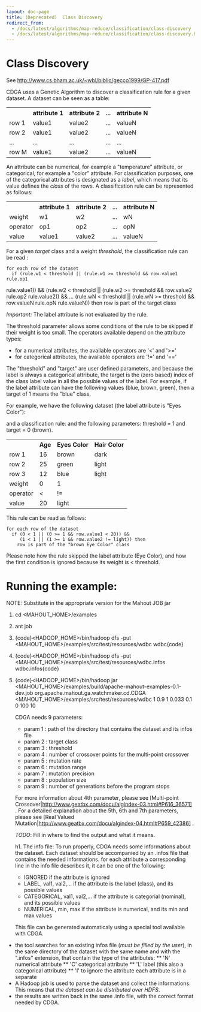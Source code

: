 ```yaml
---
layout: doc-page
title: (Deprecated)  Class Discovery
redirect_from:
  - /docs/latest/algorithms/map-reduce/classification/class-discovery
  - /docs/latest/algorithms/map-reduce/classification/class-discovery.html
---
```

<a name="ClassDiscovery-ClassDiscovery"></a>
# Class Discovery

See http://www.cs.bham.ac.uk/~wbl/biblio/gecco1999/GP-417.pdf

CDGA uses a Genetic Algorithm to discover a classification rule for a given
dataset.
A dataset can be seen as a table:

<table>
<tr><th> </th><th>attribute 1</th><th>attribute 2</th><th>...</th><th>attribute N</th></tr>
<tr><td>row 1</td><td>value1</td><td>value2</td><td>...</td><td>valueN</td></tr>
<tr><td>row 2</td><td>value1</td><td>value2</td><td>...</td><td>valueN</td></tr>
<tr><td>...</td><td>...</td><td>...</td><td>...</td><td>...</td></tr>
<tr><td>row M</td><td>value1</td><td>value2</td><td>...</td><td>valueN</td></tr>
</table>

An attribute can be numerical, for example a "temperature" attribute, or
categorical, for example a "color" attribute. For classification purposes,
one of the categorical attributes is designated as a *label*, which means
that its value defines the *class* of the rows.
A classification rule can be represented as follows:
<table>
<tr><th> </th><th>attribute 1</th><th>attribute 2</th><th>...</th><th>attribute N</th></tr>
<tr><td>weight</td><td>w1</td><td>w2</td><td>...</td><td>wN</td></tr>
<tr><td>operator</td><td>op1</td><td>op2</td><td>...</td><td>opN</td></tr>
<tr><td>value</td><td>value1</td><td>value2</td><td>...</td><td>valueN</td></tr>
</table>

For a given *target* class and a weight *threshold*, the classification
rule can be read :


    for each row of the dataset
      if (rule.w1 < threshold || (rule.w1 >= threshold && row.value1 rule.op1
rule.value1)) &&
         (rule.w2 < threshold || (rule.w2 >= threshold && row.value2 rule.op2
rule.value2)) &&
         ...
         (rule.wN < threshold || (rule.wN >= threshold && row.valueN rule.opN
rule.valueN)) then
        row is part of the target class


*Important:* The label attribute is not evaluated by the rule.

The threshold parameter allows some conditions of the rule to be skipped if
their weight is too small. The operators available depend on the attribute
types:
* for a numerical attributes, the available operators are '<' and '>='
* for categorical attributes, the available operators are '!=' and '=='

The "threshold" and "target" are user defined parameters, and because the
label is always a categorical attribute, the target is the (zero based)
index of the class label value in all the possible values of the label. For
example, if the label attribute can have the following values (blue, brown,
green), then a target of 1 means the "blue" class.

For example, we have the following dataset (the label attribute is "Eyes
Color"):
<table>
<tr><th> </th><th>Age</th><th>Eyes Color</th><th>Hair Color</th></tr>
<tr><td>row 1</td><td>16</td><td>brown</td><td>dark</td></tr>
<tr><td>row 2</td><td>25</td><td>green</td><td>light</td></tr>
<tr><td>row 3</td><td>12</td><td>blue</td><td>light</td></tr>
and a classification rule:
<tr><td>weight</td><td>0</td><td>1</td></tr>
<tr><td>operator</td><td><</td><td>!=</td></tr>
<tr><td>value</td><td>20</td><td>light</td></tr>
and the following parameters: threshold = 1 and target = 0 (brown).
</table>

This rule can be read as follows:

    for each row of the dataset
      if (0 < 1 || (0 >= 1 && row.value1 < 20)) &&
         (1 < 1 || (1 >= 1 && row.value2 != light)) then
        row is part of the "brown Eye Color" class


Please note how the rule skipped the label attribute (Eye Color), and how
the first condition is ignored because its weight is < threshold.

<a name="ClassDiscovery-Runningtheexample:"></a>
# Running the example:
NOTE: Substitute in the appropriate version for the Mahout JOB jar

1. cd <MAHOUT_HOME>/examples
1. ant job
1. {code}<HADOOP_HOME>/bin/hadoop dfs -put
<MAHOUT_HOME>/examples/src/test/resources/wdbc wdbc{code}
1. {code}<HADOOP_HOME>/bin/hadoop dfs -put
<MAHOUT_HOME>/examples/src/test/resources/wdbc.infos wdbc.infos{code}
1. {code}<HADOOP_HOME>/bin/hadoop jar
<MAHOUT_HOME>/examples/build/apache-mahout-examples-0.1-dev.job
org.apache.mahout.ga.watchmaker.cd.CDGA
<MAHOUT_HOME>/examples/src/test/resources/wdbc 1 0.9 1 0.033 0.1 0 100 10

    CDGA needs 9 parameters:
    * param 1 : path of the directory that contains the dataset and its infos
file
    * param 2 : target class
    * param 3 : threshold
    * param 4 : number of crossover points for the multi-point crossover
    * param 5 : mutation rate
    * param 6 : mutation range
    * param 7 : mutation precision
    * param 8 : population size
    * param 9 : number of generations before the program stops

    For more information about 4th parameter, please see [Multi-point Crossover|http://www.geatbx.com/docu/algindex-03.html#P616_36571]
.
    For a detailed explanation about the 5th, 6th and 7th parameters, please
see [Real Valued Mutation|http://www.geatbx.com/docu/algindex-04.html#P659_42386]
.

    *TODO*: Fill in where to find the output and what it means.

    h1. The info file:
    To run properly, CDGA needs some informations about the dataset. Each
dataset should be accompanied by an .infos file that contains the needed
informations. for each attribute a corresponding line in the info file
describes it, it can be one of the following:
    * IGNORED
      if the attribute is ignored
    * LABEL, val1, val2,...
      if the attribute is the label (class), and its possible values
    * CATEGORICAL, val1, val2,...
      if the attribute is categorial (nominal), and its possible values
    * NUMERICAL, min, max
      if the attribute is numerical, and its min and max values

    This file can be generated automaticaly using a special tool available with
CDGA.



*  the tool searches for an existing infos file (*must be filled by the
user*), in the same directory of the dataset with the same name and with
the ".infos" extension, that contain the type of the attributes:
  ** 'N' numerical attribute
  ** 'C' categorical attribute
  ** 'L' label (this also a categorical attribute)
  ** 'I' to ignore the attribute
  each attribute is in a separate
* A Hadoop job is used to parse the dataset and collect the informations.
This means that *the dataset can be distributed over HDFS*.
* the results are written back in the same .info file, with the correct
format needed by CDGA.
